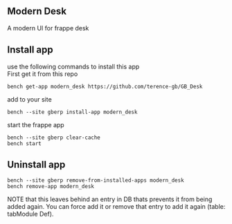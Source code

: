 ## Modern Desk

A modern UI for frappe desk

## Install app
use the following commands to install this app  
First get it from this repo

```
bench get-app modern_desk https://github.com/terence-gb/GB_Desk
```
add to your site
```
bench --site gberp install-app modern_desk
```
start the frappe app
```
bench --site gberp clear-cache
bench start
```

## Uninstall app
```
bench --site gberp remove-from-installed-apps modern_desk  
bench remove-app modern_desk  
```

NOTE that this leaves behind an entry in DB thats prevents it from being added again. You can force add it or remove that entry to add it again (table: tabModule Def).
